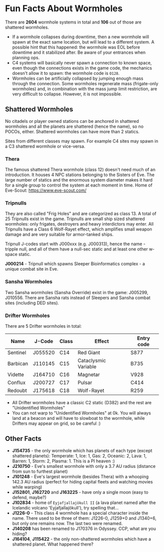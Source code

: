 # Fun Facts About Wormholes

There are **2604** wormhole systems in total and **106** out of those are shattered wormholes.

* If a wormhole collapses during downtime, then a new wormhole will spawn at the exact same location, but will lead to a different system. A possible hint that this happened: the wormhole was EOL before downtime and it stabilized after. Be aware of your entrances when planning ops.
* C4 systems will basically never spawn a connection to known space, even though the connections exists in the game code, the mechanics doesn't allow it to spawn: the wormhole code is `O128`.
* Wormholes can be artificially collapsed by jumping enough mass through the connection. Some wormholes regenerate mass (frigate-only wormholes) and, in combination with the mass jump limit restriction, are very difficult to collapse. However, it is not impossible.

## Shattered Wormholes

No citadels or player owned stations can be anchored in shattered wormholes and all the planets are shattered (hence the name), so no POCOs, either. Shattered wormholes can have more than 2 statics.

Sites from different classes may spawn. For example C4 sites may spawn in a C3 shattered wormhole or vice-versa.

### Thera

The famous shattered Thera wormhole (class 12) doesn't need much of an introduction. It houses 4 NPC stations belonging to the Sisters of Eve. The large number of statics and the enormous system diameter makes it hard for a single group to control the system at each moment in time. Home of Eve-Scout: <https://www.eve-scout.com/>

### Tripnulls

They are also called "Frig Holes" and are categorized as class 13. A total of 25 Tripnulls exist in the game. Tripnulls are small ship sized shattered wormholes: only frigates, destroyers and heavy interdictors may enter. All Tripnulls have a Class 6 Wolf-Rayet effect, which amplifies small weapon damage and are very suitable for armor-tanked ships.

Tripnull J-codes start with J000xxx (e.g. J000313), hence the name - tripple null, and all of them have a null-sec static and at least one other w-space static.

**J000214** - Tripnull which spawns Sleeper Bioinformatics complex - a unique combat site in Eve.

### Sansha Wormholes

Two Sansha wormholes (Sansha Override) exist in the game: J005299, J010556. There are Sansha rats instead of Sleepers and Sansha combat sites (including DED sites).

### Drifter Wormholes

There are 5 Drifter wormholes in total:

| Name     | J-Code  | Class | Effect               | Entry code |
|----------|---------|-------|----------------------|------------|
| Sentinel | J055520 | C14   | Red Giant            | S877       |
| Barbican | J110145 | C15   | Cataclysmic Variable | B735       |
| Vidette  | J164710 | C16   | Magnetar             | V928       |
| Conflux  | J200727 | C17   | Pulsar               | C414       |
| Redoubt  | J175618 | C18   | Wolf-Rayet           | R259       |

* All Drifter wormholes have a classic C2 static (D382) and the rest are "Unidentified Wormholes"
* You can not warp to "Unidentified Wormholes" at 0k. You will always land at a beacon and will have to slowboat to the wormhole, while Drifters may appear on grid, so be careful :)

## Other Facts

* **J154735** - the only wormhole which has planets of each type (except shattered planets): Temperate: 1, Ice: 1, Gas: 2, Oceanic: 2, Lava: 1, Barren: 1, Storm: 2, Plasma: 1. This is a PI heaven :)
* **J210750** - Eve's smallest wormhole with only a 3.7 AU radius (distance from sun to furthest planet)
* **J101248** - Eve's largest wormhole (besides Thera) with a whooping 142.3 AU radius (perfect for hiding capital fleets and watching movies while warping)
* **J152801**, **J162720** and **J163225** - have only a single moon (easy to defend, maybe?)
* **J102834** - home of `Eyjafjallajökull II` (a lava planet named after the Icelandic volcano 'Eyjafjallajökull'), try spelling that...
* **J1226-0** - This class 4 wormhole has a special character inside the name. There used to be three of them: J1226-0, J1259+0 and J1340+6, but only one remains now. The last two were renamed.
* **J140208** has been renamed to J170376 in Odyssey. CCP, what are you hiding?
* **J164104**, **J115422** - the only non-shattered wormholes which have a shattered planet. What happened there?
